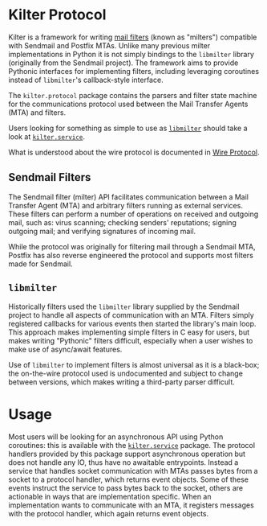 Kilter Protocol
===============

Kilter is a framework for writing [mail filters](#sendmail-filters) (known as "milters") 
compatible with Sendmail and Postfix MTAs.  Unlike many previous milter implementations in 
Python it is not simply bindings to the `libmilter` library (originally from the Sendmail 
project).  The framework aims to provide Pythonic interfaces for implementing filters, 
including leveraging coroutines instead of `libmilter`'s callback-style interface.

The `kilter.protocol` package contains the parsers and filter state machine for the 
communications protocol used between the Mail Transfer Agents (MTA) and filters.

Users looking for something as simple to use as [`libmilter`](#libmilter) should take a look 
at [`kilter.service`][].

What is understood about the wire protocol is documented in 
[Wire Protocol](doc/wire-protocol.md).

[`kilter.service`]: https://code.kodo.org.uk/dom/kilter.service


Sendmail Filters
----------------

The Sendmail filter (milter) API facilitates communication between a Mail Transfer Agent 
(MTA) and arbitrary filters running as external services.  These filters can perform 
a number of operations on received and outgoing mail, such as: virus scanning; checking 
senders' reputations; signing outgoing mail; and verifying signatures of incoming mail.

While the protocol was originally for filtering mail through a Sendmail MTA, Postfix has 
also reverse engineered the protocol and supports most filters made for Sendmail.


`libmilter`
-----------

Historically filters used the `libmilter` library supplied by the Sendmail project to handle 
all aspects of communication with an MTA.  Filters simply registered callbacks for various 
events then started the library's main loop. This approach makes implementing simple filters 
in C easy for users, but makes writing "Pythonic" filters difficult, especially when a user 
wishes to make use of async/await features.

Use of `libmilter` to implement filters is almost universal as it is a black-box; the 
on-the-wire protocol used is undocumented and subject to change between versions, which 
makes writing a third-party parser difficult.


Usage
=====

Most users will be looking for an asynchronous API using Python coroutines: this is 
available with the [`kilter.service`][] package.  The protocol handlers provided by this 
package support asynchronous operation but does not handle any IO, thus have no awaitable 
entrypoints. Instead a service that handles socket communication with MTAs passes bytes from 
a socket to a protocol handler, which returns event objects.  Some of these events instruct 
the service to pass bytes back to the socket, others are actionable in ways that are 
implementation specific.  When an implementation wants to communicate with an MTA, it 
registers messages with the protocol handler, which again returns event objects.
